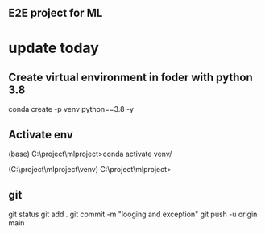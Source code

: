 ## E2E project for ML 
# update today 
## Create virtual environment in foder with python 3.8 
conda create -p venv python==3.8 -y

## Activate env 

(base) C:\project\mlproject>conda activate venv/

(C:\project\mlproject\venv) C:\project\mlproject>

## git 
 git status
git add .
git commit -m "looging and exception"
git push -u origin main

